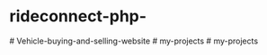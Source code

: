 # rideconnect-php-
#   V e h i c l e - b u y i n g - a n d - s e l l i n g - w e b s i t e 
 
 #   m y - p r o j e c t s 
 
 #   m y - p r o j e c t s 
 
 
